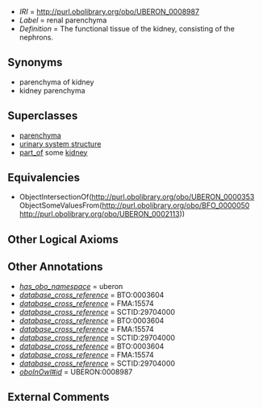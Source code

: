  * *IRI* = http://purl.obolibrary.org/obo/UBERON_0008987
 * *Label* = renal parenchyma
 * *Definition* = The functional tissue of the kidney, consisting of the nephrons.

## Synonyms

 * parenchyma of kidney
 * kidney parenchyma

## Superclasses

 * [parenchyma](../../UBERON/53/UBERON_0000353.md)
 * [urinary system structure](../../UBERON/54/UBERON_0006554.md)
 * [part_of](../../BFO/50/BFO_0000050.md) some [kidney](../../UBERON/13/UBERON_0002113.md)

## Equivalencies

 * ObjectIntersectionOf(<http://purl.obolibrary.org/obo/UBERON_0000353> ObjectSomeValuesFrom(<http://purl.obolibrary.org/obo/BFO_0000050> <http://purl.obolibrary.org/obo/UBERON_0002113>))

## Other Logical Axioms


## Other Annotations

 * *[has_obo_namespace](../../ce/oboInOwl#hasOBONamespace.md)* = uberon
 * *[database_cross_reference](../../ef/oboInOwl#hasDbXref.md)* = BTO:0003604
 * *[database_cross_reference](../../ef/oboInOwl#hasDbXref.md)* = FMA:15574
 * *[database_cross_reference](../../ef/oboInOwl#hasDbXref.md)* = SCTID:29704000
 * *[database_cross_reference](../../ef/oboInOwl#hasDbXref.md)* = BTO:0003604
 * *[database_cross_reference](../../ef/oboInOwl#hasDbXref.md)* = FMA:15574
 * *[database_cross_reference](../../ef/oboInOwl#hasDbXref.md)* = SCTID:29704000
 * *[database_cross_reference](../../ef/oboInOwl#hasDbXref.md)* = BTO:0003604
 * *[database_cross_reference](../../ef/oboInOwl#hasDbXref.md)* = FMA:15574
 * *[database_cross_reference](../../ef/oboInOwl#hasDbXref.md)* = SCTID:29704000
 * *[oboInOwl#id](../../id/oboInOwl#id.md)* = UBERON:0008987

## External Comments

